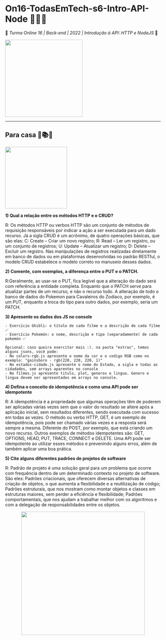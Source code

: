 # **On16-TodasEmTech-s6-Intro-API-Node** 🚀👩‍💻
💜 _Turma Online 16 | Back-end | 2022 | Introdução à API:
HTTP e NodeJS_ 💜
<div>
<img src="https://alterrasoft.com/wp-content/uploads/2019/05/backend-for-article-2.jpg" width="250px" />
</div>

-----

## **Para casa** 🏡📚📓
<div>
<img src="https://media.giphy.com/media/ny7UCd6JETnmE/giphy.gif" width="200px" />
</div>


**1) Qual a relação entre os métodos HTTP e o CRUD?**

R: Os métodos HTTP ou verbos HTTP são um conjunto de métodos de requisição responsáveis por indicar a ação a ser executada para um dado recurso. Já a sigla CRUD é um acrônimo, de quatro operações básicas, que são elas: C: Create – Criar um novo registro; R: Read – Ler um registro, ou um conjunto de registros; U: Update – Atualizar um registro; D: Delete – Excluir um registro. Nas manipulações de registros realizadas diretamente em banco de dados ou em plataformas desenvolvidas no padrão RESTful, o modelo CRUD estabelece o modelo correto no manuseio desses dados.



**2) Comente, com exemplos, a diferença entre o PUT e o PATCH.**

R:Geralmente, ao usar-se o PUT, fica legível que a alteração do dado será com referência a entidade completa. Enquanto que o PATCH serve para atualizar partes de um recurso, e não o recurso todo. A alteração de todo o banco de dados do Pokemon para Cavaleiros do Zodíaco, por exemplo, é um PUT, enquanto a troca do tipo para outro dados, por exemplo, seria um PATCH.


**3) Apresente os dados dos JS no console**

    - Exercício Ghibli: o título de cada filme e a descrição de cada filme ✅
    - Exercício Pokemón: o nome, descrição e tipo (separadamente) de cada pokemón ✅

    Opcional: caso queira exercitar mais :). na pasta "extras", temos alguns jsons, você pode:
    - No colors-rgb.js apresente o nome da cor e o codigo RGB como no exemplo: "gainsboro - rgb(220, 220, 220, 1)"
    - No estados-cidade.js apresente o nome do Estado, a sigla e todas as cidadades, sem arrays aparentes no console
    - No filmes.js apresente titulo, plot, generos e lingua. Genero e lingua devem ser apresentados em arrays no console.

**4) Defina o conceito de idempotência e como uma API pode ser idempotente**

R: A idempotência é a propriedade que algumas operações têm de poderem ser aplicadas várias vezes sem que o valor do resultado se altere após a aplicação inicial, sem resultados diferentes, sendo executada com sucesso em todas as vezes. O método ou verbo HTTP, GET, é um exemplo de idempotência, pois pode ser chamado várias vezes e a resposta será sempre a mesma. Diferente do POST, por exemplo, que está criando um novo recurso. Outros exemplos de métodos idempotentes são: GET, OPTIONS, HEAD, PUT, TRACE, CONNECT e DELETE. Uma API pode ser idempotente ao utilizar esses métodos e prevenindo alguns erros, além de também aplicar uma boa prática.


**5) Cite alguns diferentes padrões de projetos de software**

R: Padrão de projeto é uma solução geral para um problema que ocorre com frequência dentro de um determinado contexto no projeto de software. São eles: Padrões criacionais, que oferecem diversas alternativas de criação de objetos, o que aumenta a flexibilidade e a reutilização de código; Padrões estruturais, que nos mostram como montar objetos e classes em estruturas maiores, sem perder a eficiência e flexibilidade; Padrões comportamentais, que nos ajudam a trabalhar melhor com os algoritmos e com a delegação de responsabilidades entre os objetos. 

<div align="center">
<img src="https://media.giphy.com/media/OHZ1gSUThmEso/giphy.gif" width="400px" />
</div>
